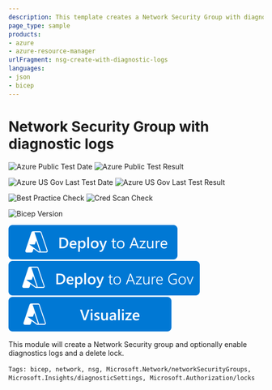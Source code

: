```yaml
---
description: This template creates a Network Security Group with diagnostic logs and a resource lock
page_type: sample
products:
- azure
- azure-resource-manager
urlFragment: nsg-create-with-diagnostic-logs
languages:
- json
- bicep
---
```

# Network Security Group with diagnostic logs

![Azure Public Test Date](https://azurequickstartsservice.blob.core.windows.net/badges/quickstarts/microsoft.network/nsg-create-with-diagnostic-logs/PublicLastTestDate.svg)
![Azure Public Test Result](https://azurequickstartsservice.blob.core.windows.net/badges/quickstarts/microsoft.network/nsg-create-with-diagnostic-logs/PublicDeployment.svg)

![Azure US Gov Last Test Date](https://azurequickstartsservice.blob.core.windows.net/badges/quickstarts/microsoft.network/nsg-create-with-diagnostic-logs/FairfaxLastTestDate.svg)
![Azure US Gov Last Test Result](https://azurequickstartsservice.blob.core.windows.net/badges/quickstarts/microsoft.network/nsg-create-with-diagnostic-logs/FairfaxDeployment.svg)

![Best Practice Check](https://azurequickstartsservice.blob.core.windows.net/badges/quickstarts/microsoft.network/nsg-create-with-diagnostic-logs/BestPracticeResult.svg)
![Cred Scan Check](https://azurequickstartsservice.blob.core.windows.net/badges/quickstarts/microsoft.network/nsg-create-with-diagnostic-logs/CredScanResult.svg)

![Bicep Version](https://azurequickstartsservice.blob.core.windows.net/badges/quickstarts/microsoft.network/nsg-create-with-diagnostic-logs/BicepVersion.svg)

[![Deploy To Azure](https://raw.githubusercontent.com/Azure/azure-quickstart-templates/master/1-CONTRIBUTION-GUIDE/images/deploytoazure.svg?sanitize=true)](https://portal.azure.com/#create/Microsoft.Template/uri/https%3A%2F%2Fraw.githubusercontent.com%2FAzure%2Fazure-quickstart-templates%2Fmaster%2Fquickstarts%2Fmicrosoft.network%2Fnsg-create-with-diagnostic-logs%2Fazuredeploy.json)
[![Deploy To Azure US Gov](https://raw.githubusercontent.com/Azure/azure-quickstart-templates/master/1-CONTRIBUTION-GUIDE/images/deploytoazuregov.svg?sanitize=true)](https://portal.azure.us/#create/Microsoft.Template/uri/https%3A%2F%2Fraw.githubusercontent.com%2FAzure%2Fazure-quickstart-templates%2Fmaster%2Fquickstarts%2Fmicrosoft.network%2Fnsg-create-with-diagnostic-logs%2Fazuredeploy.json)
[![Visualize](https://raw.githubusercontent.com/Azure/azure-quickstart-templates/master/1-CONTRIBUTION-GUIDE/images/visualizebutton.svg?sanitize=true)](http://armviz.io/#/?load=https%3A%2F%2Fraw.githubusercontent.com%2FAzure%2Fazure-quickstart-templates%2Fmaster%2Fquickstarts%2Fmicrosoft.network%2Fnsg-create-with-diagnostic-logs%2Fazuredeploy.json)

This module will create a Network Security group and optionally enable diagnostics logs and a delete lock.

`Tags: bicep, network, nsg, Microsoft.Network/networkSecurityGroups, Microsoft.Insights/diagnosticSettings, Microsoft.Authorization/locks`